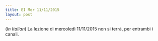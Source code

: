 ```yaml
---
title: EI Mer 11/11/2015
layout: post
---
```

(*In Italian*) La lezione di mercoledì 11/11/2015 non si terrà, per entrambi i canali.